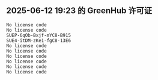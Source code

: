## 2025-06-12 19:23 的 GreenHub 许可证
```
No license code
No license code
SUEP-6qOb-Bxjf-mYC8-B915
SUE4-itDM-zKe1-fgC8-13E6
No license code
No license code
No license code
No license code
No license code
No license code
```
